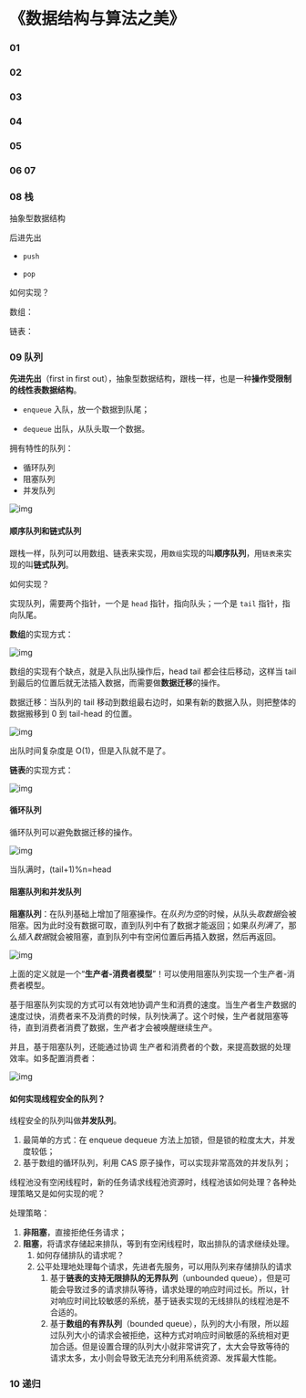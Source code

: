 # 《数据结构与算法之美》





### 01



### 02



### 03



### 04

### 05

### 06 07



### 08 栈



抽象型数据结构

后进先出

- `push` 

- `pop`



如何实现？

数组：

链表：



### 09 队列



**先进先出**（first in first out），抽象型数据结构，跟栈一样，也是一种**操作受限制的线性表数据结构**。

- `enqueue`  入队，放一个数据到队尾；

- `dequeue`   出队，从队头取一个数据。



拥有特性的队列：

- 循环队列
- 阻塞队列
- 并发队列



![img](http://ww3.sinaimg.cn/large/006tNc79ly1g54dl77a3wj30vq0m8dh5.jpg)



#### 顺序队列和链式队列

跟栈一样，队列可以用数组、链表来实现，用`数组`实现的叫**顺序队列**，用`链表`来实现的叫**链式队列**。



如何实现？

实现队列，需要两个指针，一个是 `head` 指针，指向队头；一个是 `tail` 指针，指向队尾。



**数组**的实现方式：

![img](http://ww2.sinaimg.cn/large/006tNc79ly1g5a1hqopmoj30vq0apjry.jpg)



数组的实现有个缺点，就是入队出队操作后，head tail 都会往后移动，这样当 tail 到最后的位置后就无法插入数据，而需要做**数据迁移**的操作。

数据迁移：当队列的 tail 移动到数组最右边时，如果有新的数据入队，则把整体的数据搬移到 0 到 tail-head 的位置。

![img](http://ww1.sinaimg.cn/large/006tNc79ly1g5a1n8mjkkj30vq0hrabx.jpg)

出队时间复杂度是 O(1)，但是入队就不是了。





**链表**的实现方式：

![img](http://ww4.sinaimg.cn/large/006tNc79ly1g5a1ib7s0hj30vq0hrjtq.jpg)



#### 循环队列

循环队列可以避免数据迁移的操作。

![img](http://ww1.sinaimg.cn/large/006tNc79ly1g5a1o50w0qj30vq0hrq4b.jpg)

当队满时，(tail+1)%n=head



#### 阻塞队列和并发队列



**阻塞队列**：在队列基础上增加了阻塞操作。在*队列为空*的时候，从队头*取数据*会被阻塞。因为此时没有数据可取，直到队列中有了数据才能返回；如果*队列满了*，那么*插入数据*就会被阻塞，直到队列中有空闲位置后再插入数据，然后再返回。

![img](http://ww4.sinaimg.cn/large/006tNc79ly1g5a0sc6mzzj30vp0dvt9t.jpg)



上面的定义就是一个“**生产者-消费者模型**”！可以使用阻塞队列实现一个生产者-消费者模型。

基于阻塞队列实现的方式可以有效地协调产生和消费的速度。当生产者生产数据的速度过快，消费者来不及消费的时候，队列快满了。这个时候，生产者就阻塞等待，直到消费者消费了数据，生产者才会被唤醒继续生产。



并且，基于阻塞队列，还能通过协调 生产者和消费者的个数，来提高数据的处理效率。如多配置消费者：

![img](http://ww4.sinaimg.cn/large/006tNc79ly1g5a0wjik8lj30vq0gndhi.jpg)



#### 如何实现**线程安全**的队列？

线程安全的队列叫做**并发队列**。

1. 最简单的方式：在 enqueue dequeue 方法上加锁，但是锁的粒度太大，并发度较低；
2. 基于数组的循环队列，利用 CAS 原子操作，可以实现非常高效的并发队列；



线程池没有空闲线程时，新的任务请求线程池资源时，线程池该如何处理？各种处理策略又是如何实现的呢？

处理策略：

1. **非阻塞**，直接拒绝任务请求；
2. **阻塞**，将请求存储起来排队，等到有空闲线程时，取出排队的请求继续处理。
   1. 如何存储排队的请求呢？
   2. 公平处理地处理每个请求，先进者先服务，可以用队列来存储排队的请求
      1. 基于**链表的支持无限排队的无界队列**（unbounded queue），但是可能会导致过多的请求排队等待，请求处理的响应时间过长。所以，针对响应时间比较敏感的系统，基于链表实现的无线排队的线程池是不合适的。
      2. 基于**数组的有界队列**（bounded queue），队列的大小有限，所以超过队列大小的请求会被拒绝，这种方式对响应时间敏感的系统相对更加合适。但是设置合理的队列大小就非常讲究了，太大会导致等待的请求太多，太小则会导致无法充分利用系统资源、发挥最大性能。



### 10 递归

